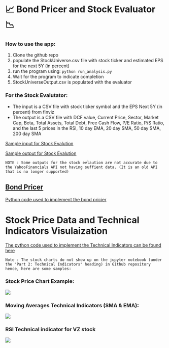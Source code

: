 # :chart_with_upwards_trend: Bond Pricer and Stock Evaluator :chart_with_downwards_trend:

### How to use the app:
1. Clone the github repo
2. populate the StockUniverse.csv file with stock ticker and estimated EPS for the next 5Y (in percent)
3. run the program using: `python run_analysis.py`
4. Wait for the program to indicate completion
5. StockUniverseOutput.csv is populated with the evaluator 

### For the Stock Evalutator:
-  The input is a CSV file with  stock ticker symbol and the EPS Next 5Y (in percent) from finviz 
- The output is a CSV file with DCF value, 	Current Price,	Sector, 	Market Cap, 	Beta, 	Total Assets, 	Total Debt, 	Free Cash Flow, 	P/E Ratio, 	P/S Ratio, and the last 5 prices in the  	RSI, 	10 day EMA, 	20 day SMA, 	50 day SMA, 	200 day SMA

[Sample input for Stock Evalution](https://github.com/tasnimul2/Bond_Pricer_and_Stock_Evaluator/blob/main/StockUniverse.csv)

[Sample output for Stock Evalution](https://github.com/tasnimul2/Bond_Pricer_and_Stock_Evaluator/blob/main/StockUniverseOutput.csv)

```
NOTE : Some outputs for the stock evlaution are not accurate due to the YahooFinancials API not having suffient data. (It is an old API that is no longer supported)
```

## [Bond Pricer](https://github.com/tasnimul2/Bond_Pricer_and_Stock_Evaluator/blob/main/CF_Fall21_finalProject.ipynb) 

[Python code used to implement the bond pricier](https://github.com/tasnimul2/Bond_Pricer_and_Stock_Evaluator/blob/main/bond_calculator.py)


# Stock Price Data and Technical Indicators Visulaization

[The python code used to implement the Technical Indicators can be found here](https://github.com/tasnimul2/Bond_Pricer_and_Stock_Evaluator/blob/main/TA.py) 

```
Note : The stock charts do not show up on the jupyter notebook (under the "Part 2: Technical Indicators" heading) in Github repository hence, here are some samples:   
```
### Stock Price Chart Example: 
![](https://i.imgur.com/fqnLMeG.png)

### Moving Averages Technical Indicators (SMA & EMA):

![](https://i.imgur.com/nQLGbay.png)

### RSI Technical indicator for VZ stock
![](https://i.imgur.com/5BnwEsI.png)


